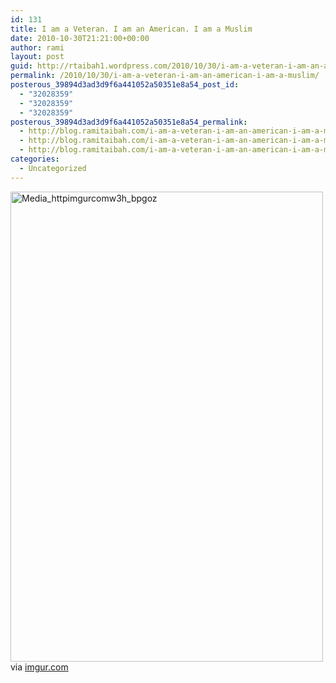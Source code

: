 ```yaml
---
id: 131
title: I am a Veteran. I am an American. I am a Muslim
date: 2010-10-30T21:21:00+00:00
author: rami
layout: post
guid: http://rtaibah1.wordpress.com/2010/10/30/i-am-a-veteran-i-am-an-american-i-am-a-muslim
permalink: /2010/10/30/i-am-a-veteran-i-am-an-american-i-am-a-muslim/
posterous_39894d3ad3d9f6a441052a50351e8a54_post_id:
  - "32028359"
  - "32028359"
  - "32028359"
posterous_39894d3ad3d9f6a441052a50351e8a54_permalink:
  - http://blog.ramitaibah.com/i-am-a-veteran-i-am-an-american-i-am-a-muslim
  - http://blog.ramitaibah.com/i-am-a-veteran-i-am-an-american-i-am-a-muslim
  - http://blog.ramitaibah.com/i-am-a-veteran-i-am-an-american-i-am-a-muslim
categories:
  - Uncategorized
---
```

<div class="posterous_bookmarklet_entry">
  <div class='p_embed p_image_embed'>
    <a href="http://139.59.20.41/wp-content/uploads/2011/12/media_httpimgurcomw3h_bpgoz-scaled1000.jpg"><img alt="Media_httpimgurcomw3h_bpgoz" height="752" src="http://139.59.20.41/wp-content/uploads/2011/12/media_httpimgurcomw3h_bpgoz-scaled1000.jpg?w=199" width="500" /></a>
  </div>
  
  <div class="posterous_quote_citation">
    via <a href="http://imgur.com/w3huU&QRSPg&Nn1Bn">imgur.com</a>
  </div></p>
</div>